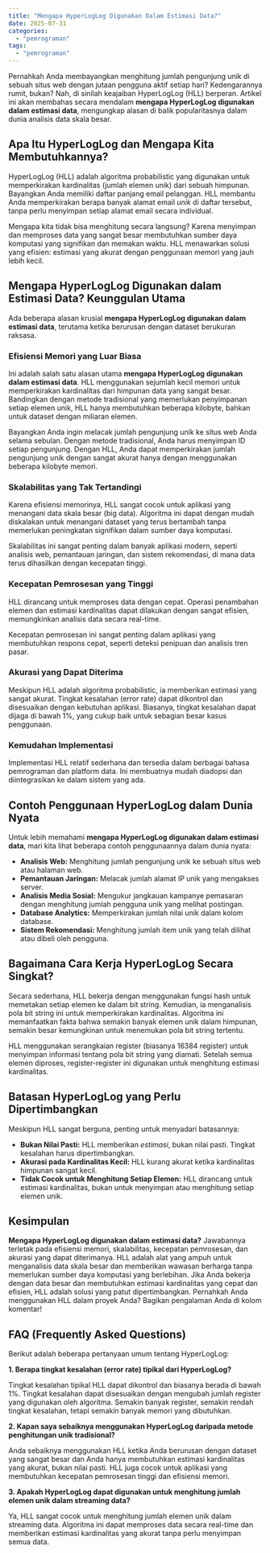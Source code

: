 ```yaml
---
title: "Mengapa HyperLogLog Digunakan Dalam Estimasi Data?"
date: 2025-07-31
categories: 
  - "pemrograman"
tags: 
  - "pemrograman"
---
```


Pernahkah Anda membayangkan menghitung jumlah pengunjung unik di sebuah situs web dengan jutaan pengguna aktif setiap hari? Kedengarannya rumit, bukan? Nah, di sinilah keajaiban HyperLogLog (HLL) berperan. Artikel ini akan membahas secara mendalam **mengapa HyperLogLog digunakan dalam estimasi data**, mengungkap alasan di balik popularitasnya dalam dunia analisis data skala besar.

## Apa Itu HyperLogLog dan Mengapa Kita Membutuhkannya?

HyperLogLog (HLL) adalah algoritma probabilistic yang digunakan untuk memperkirakan kardinalitas (jumlah elemen unik) dari sebuah himpunan. Bayangkan Anda memiliki daftar panjang email pelanggan. HLL membantu Anda memperkirakan berapa banyak alamat email _unik_ di daftar tersebut, tanpa perlu menyimpan setiap alamat email secara individual.

Mengapa kita tidak bisa menghitung secara langsung? Karena menyimpan dan memproses data yang sangat besar membutuhkan sumber daya komputasi yang signifikan dan memakan waktu. HLL menawarkan solusi yang efisien: estimasi yang akurat dengan penggunaan memori yang jauh lebih kecil.

## Mengapa HyperLogLog Digunakan dalam Estimasi Data? Keunggulan Utama

Ada beberapa alasan krusial **mengapa HyperLogLog digunakan dalam estimasi data**, terutama ketika berurusan dengan dataset berukuran raksasa.

### Efisiensi Memori yang Luar Biasa

Ini adalah salah satu alasan utama **mengapa HyperLogLog digunakan dalam estimasi data**. HLL menggunakan sejumlah kecil memori untuk memperkirakan kardinalitas dari himpunan data yang sangat besar. Bandingkan dengan metode tradisional yang memerlukan penyimpanan setiap elemen unik, HLL hanya membutuhkan beberapa kilobyte, bahkan untuk dataset dengan miliaran elemen.

Bayangkan Anda ingin melacak jumlah pengunjung unik ke situs web Anda selama sebulan. Dengan metode tradisional, Anda harus menyimpan ID setiap pengunjung. Dengan HLL, Anda dapat memperkirakan jumlah pengunjung unik dengan sangat akurat hanya dengan menggunakan beberapa kilobyte memori.

### Skalabilitas yang Tak Tertandingi

Karena efisiensi memorinya, HLL sangat cocok untuk aplikasi yang menangani data skala besar (big data). Algoritma ini dapat dengan mudah diskalakan untuk menangani dataset yang terus bertambah tanpa memerlukan peningkatan signifikan dalam sumber daya komputasi.

Skalabilitas ini sangat penting dalam banyak aplikasi modern, seperti analisis web, pemantauan jaringan, dan sistem rekomendasi, di mana data terus dihasilkan dengan kecepatan tinggi.

### Kecepatan Pemrosesan yang Tinggi

HLL dirancang untuk memproses data dengan cepat. Operasi penambahan elemen dan estimasi kardinalitas dapat dilakukan dengan sangat efisien, memungkinkan analisis data secara real-time.

Kecepatan pemrosesan ini sangat penting dalam aplikasi yang membutuhkan respons cepat, seperti deteksi penipuan dan analisis tren pasar.

### Akurasi yang Dapat Diterima

Meskipun HLL adalah algoritma probabilistic, ia memberikan estimasi yang sangat akurat. Tingkat kesalahan (error rate) dapat dikontrol dan disesuaikan dengan kebutuhan aplikasi. Biasanya, tingkat kesalahan dapat dijaga di bawah 1%, yang cukup baik untuk sebagian besar kasus penggunaan.

### Kemudahan Implementasi

Implementasi HLL relatif sederhana dan tersedia dalam berbagai bahasa pemrograman dan platform data. Ini membuatnya mudah diadopsi dan diintegrasikan ke dalam sistem yang ada.

## Contoh Penggunaan HyperLogLog dalam Dunia Nyata

Untuk lebih memahami **mengapa HyperLogLog digunakan dalam estimasi data**, mari kita lihat beberapa contoh penggunaannya dalam dunia nyata:

- **Analisis Web:** Menghitung jumlah pengunjung unik ke sebuah situs web atau halaman web.
- **Pemantauan Jaringan:** Melacak jumlah alamat IP unik yang mengakses server.
- **Analisis Media Sosial:** Mengukur jangkauan kampanye pemasaran dengan menghitung jumlah pengguna unik yang melihat postingan.
- **Database Analytics:** Memperkirakan jumlah nilai unik dalam kolom database.
- **Sistem Rekomendasi:** Menghitung jumlah item unik yang telah dilihat atau dibeli oleh pengguna.

## Bagaimana Cara Kerja HyperLogLog Secara Singkat?

Secara sederhana, HLL bekerja dengan menggunakan fungsi hash untuk memetakan setiap elemen ke dalam bit string. Kemudian, ia menganalisis pola bit string ini untuk memperkirakan kardinalitas. Algoritma ini memanfaatkan fakta bahwa semakin banyak elemen unik dalam himpunan, semakin besar kemungkinan untuk menemukan pola bit string tertentu.

HLL menggunakan serangkaian register (biasanya 16384 register) untuk menyimpan informasi tentang pola bit string yang diamati. Setelah semua elemen diproses, register-register ini digunakan untuk menghitung estimasi kardinalitas.

## Batasan HyperLogLog yang Perlu Dipertimbangkan

Meskipun HLL sangat berguna, penting untuk menyadari batasannya:

- **Bukan Nilai Pasti:** HLL memberikan _estimasi_, bukan nilai pasti. Tingkat kesalahan harus dipertimbangkan.
- **Akurasi pada Kardinalitas Kecil:** HLL kurang akurat ketika kardinalitas himpunan sangat kecil.
- **Tidak Cocok untuk Menghitung Setiap Elemen:** HLL dirancang untuk estimasi kardinalitas, bukan untuk menyimpan atau menghitung setiap elemen unik.

## Kesimpulan

**Mengapa HyperLogLog digunakan dalam estimasi data?** Jawabannya terletak pada efisiensi memori, skalabilitas, kecepatan pemrosesan, dan akurasi yang dapat diterimanya. HLL adalah alat yang ampuh untuk menganalisis data skala besar dan memberikan wawasan berharga tanpa memerlukan sumber daya komputasi yang berlebihan. Jika Anda bekerja dengan data besar dan membutuhkan estimasi kardinalitas yang cepat dan efisien, HLL adalah solusi yang patut dipertimbangkan. Pernahkah Anda menggunakan HLL dalam proyek Anda? Bagikan pengalaman Anda di kolom komentar!

## FAQ (Frequently Asked Questions)

Berikut adalah beberapa pertanyaan umum tentang HyperLogLog:

**1\. Berapa tingkat kesalahan (error rate) tipikal dari HyperLogLog?**

Tingkat kesalahan tipikal HLL dapat dikontrol dan biasanya berada di bawah 1%. Tingkat kesalahan dapat disesuaikan dengan mengubah jumlah register yang digunakan oleh algoritma. Semakin banyak register, semakin rendah tingkat kesalahan, tetapi semakin banyak memori yang dibutuhkan.

**2\. Kapan saya sebaiknya menggunakan HyperLogLog daripada metode penghitungan unik tradisional?**

Anda sebaiknya menggunakan HLL ketika Anda berurusan dengan dataset yang sangat besar dan Anda hanya membutuhkan estimasi kardinalitas yang akurat, bukan nilai pasti. HLL juga cocok untuk aplikasi yang membutuhkan kecepatan pemrosesan tinggi dan efisiensi memori.

**3\. Apakah HyperLogLog dapat digunakan untuk menghitung jumlah elemen unik dalam streaming data?**

Ya, HLL sangat cocok untuk menghitung jumlah elemen unik dalam streaming data. Algoritma ini dapat memproses data secara real-time dan memberikan estimasi kardinalitas yang akurat tanpa perlu menyimpan semua data.
